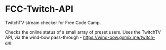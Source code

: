 # FCC-Twitch-API
TwitchTV stream checker for Free Code Camp.

Checks the online status of a small array of preset users.
Uses the TwitchTV API, via the wind-bow pass-through - https://wind-bow.gomix.me/twitch-api
